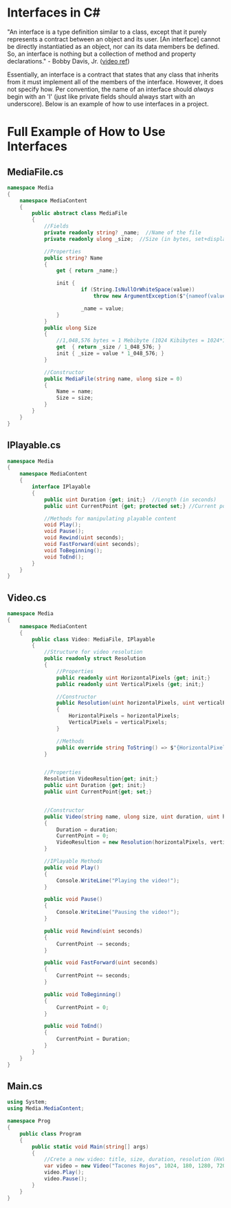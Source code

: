 
# Interfaces in C#
"An interface is a type definition similar to a class, except that it purely represents a contract between an object and its user. \[An interface\] cannot be directly instantiatied as an object, nor can its data members be defined. So, an interface is nothing but a collection of method and property declarations." 
\- Bobby Davis, Jr. ([video ref](https://www.youtube.com/watch?v=_zCR1Rq7qB0))

Essentially, an interface is a contract that states that any class that inherits from it must implement all of the members of the interface. However, it does not 
specify how. Per convention, the name of an interface should *always* begin with an 'I' (just like private fields should always start with an underscore). Below is an example
of how to use interfaces in a project.

# Full Example of How to Use Interfaces

## MediaFile.cs
```C#
namespace Media
{
    namespace MediaContent
    {
        public abstract class MediaFile
        {
            //Fields
            private readonly string? _name;  //Name of the file
            private readonly ulong _size;  //Size (in bytes, set+displayed in Mebibytes (MiB))

            //Properties
            public string? Name
            {
                get { return _name;}

                init { 
                        if (String.IsNullOrWhiteSpace(value))
                            throw new ArgumentException($"{nameof(value)} cannot be null nor whitespace");

                        _name = value;
                }
            }
            public ulong Size
            {
                //1,048,576 bytes = 1 Mebibyte (1024 Kibibytes = 1024*1024 Bytes)
                get  { return _size / 1_048_576; }
                init { _size = value * 1_048_576; }
            }

            //Constructor
            public MediaFile(string name, ulong size = 0)
            {
                Name = name;     
                Size = size;
            }
        }
    }
}
```

## IPlayable.cs
```C#
namespace Media
{
    namespace MediaContent
    {
        interface IPlayable
        {
            public uint Duration {get; init;}  //Length (in seconds)
            public uint CurrentPoint {get; protected set;} //Current point on the content (in seconds)

            //Methods for manipulating playable content
            void Play();
            void Pause();
            void Rewind(uint seconds);
            void FastForward(uint seconds);
            void ToBeginning();
            void ToEnd();       
        }
    }
}
```

## Video.cs
```C#
namespace Media
{
    namespace MediaContent
    {
        public class Video: MediaFile, IPlayable
        {
            //Structure for video resolution
            public readonly struct Resolution
            {
                //Properties
                public readonly uint HorizontalPixels {get; init;}
                public readonly uint VerticalPixels {get; init;}

                //Constructor
                public Resolution(uint horizontalPixels, uint verticalPixels)
                {
                    HorizontalPixels = horizontalPixels;
                    VerticalPixels = verticalPixels;
                }

                //Methods
                public override string ToString() => $"{HorizontalPixels}x{VerticalPixels}";
            }


            //Properties
            Resolution VideoResultion{get; init;}
            public uint Duration {get; init;}
            public uint CurrentPoint{get; set;}


            //Constructor
            public Video(string name, ulong size, uint duration, uint horizontalPixels, uint verticalPixels): base(name, size)
            {
                Duration = duration;
                CurrentPoint = 0;
                VideoResultion = new Resolution(horizontalPixels, verticalPixels);
            }

            //IPlayable Methods
            public void Play()
            {
                Console.WriteLine("Playing the video!");
            }

            public void Pause()
            {
                Console.WriteLine("Pausing the video!");
            }

            public void Rewind(uint seconds)
            {
                CurrentPoint -= seconds;
            }

            public void FastForward(uint seconds)
            {
                CurrentPoint += seconds;
            }

            public void ToBeginning()
            {
                CurrentPoint = 0;
            }

            public void ToEnd()
            {
                CurrentPoint = Duration;
            }
        }
    }
}
```


## Main.cs
```C#
using System;
using Media.MediaContent;

namespace Prog
{
    public class Program
    {
        public static void Main(string[] args)
        {   
            //Crete a new video: title, size, duration, resolution (HxV)
            var video = new Video("Tacones Rojos", 1024, 180, 1280, 720);
            video.Play();
            video.Pause();
        }
    }
}
```
